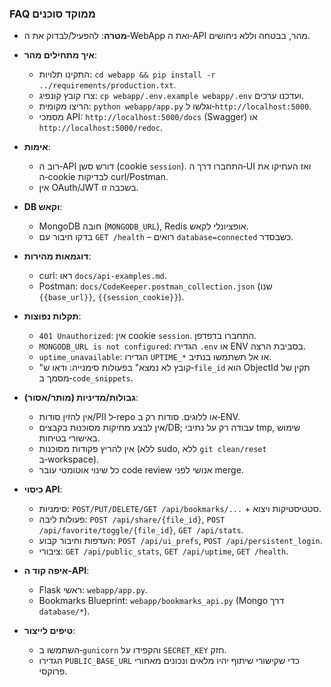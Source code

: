 ### FAQ ממוקד סוכנים

- **מטרה**: להפעיל/לבדוק את ה‑WebApp ואת ה‑API מהר, בבטחה וללא ניחושים.

- **איך מתחילים מהר**:
  - התקינו תלויות: `cd webapp && pip install -r ../requirements/production.txt`.
  - צרו קובץ קונפיג: `cp webapp/.env.example webapp/.env` ועדכנו ערכים.
  - הריצו מקומית: `python webapp/app.py` וגלשו ל‑`http://localhost:5000`.
  - מסמכי API: `http://localhost:5000/docs` (Swagger) או `http://localhost:5000/redoc`.

- **אימות**:
  - רוב ה‑API דורש סשן (cookie `session`). התחברו דרך ה‑UI ואז העתיקו את ה‑cookie לבדיקות curl/Postman.
  - אין OAuth/JWT בשכבה זו.

- **DB וקאש**:
  - MongoDB חובה (`MONGODB_URL`), Redis אופציונלי לקאש.
  - בדקו חיבור עם `GET /health` – רואים `database=connected` כשבסדר.

- **דוגמאות מהירות**:
  - curl: ראו `docs/api-examples.md`.
  - Postman: `docs/CodeKeeper.postman_collection.json` (שנו `{{base_url}}`, `{{session_cookie}}`).

- **תקלות נפוצות**:
  - `401 Unauthorized`: אין cookie `session`. התחברו בדפדפן.
  - `MONGODB_URL is not configured`: הגדירו `.env` או ENV בסביבת הרצה.
  - `uptime_unavailable`: הגדירו `UPTIME_*` או אל תשתמשו בנתיב.
  - "קובץ לא נמצא" בפעולות סימנייה: ודאו ש‑`file_id` הוא ObjectId תקין של מסמך ב‑`code_snippets`.

- **גבולות/מדיניות (מותר/אסור)**:
  - אין להזין סודות/PII ל‑repo או ללוגים. סודות רק ב‑ENV.
  - אין לבצע מחיקות מסוכנות בקבצים/DB; עבודה רק על נתיבי tmp, שימוש באישורי בטיחות.
  - אין להריץ פקודות מסוכנות (ללא sudo, ללא `git clean/reset` ב‑workspace).
  - כל שינוי אוטומטי עובר code review אנושי לפני merge.

- **כיסוי API**:
  - סימניות: `POST/PUT/DELETE/GET /api/bookmarks/...` + סטטיסטיקות ויצוא.
  - פעולות ליבה: `POST /api/share/{file_id}`, `POST /api/favorite/toggle/{file_id}`, `GET /api/stats`.
  - העדפות וחיבור קבוע: `POST /api/ui_prefs`, `POST /api/persistent_login`.
  - ציבורי: `GET /api/public_stats`, `GET /api/uptime`, `GET /health`.

- **איפה קוד ה‑API**:
  - Flask ראשי: `webapp/app.py`.
  - Bookmarks Blueprint: `webapp/bookmarks_api.py` (Mongo דרך `database/*`).

- **טיפים לייצור**:
  - השתמשו ב‑`gunicorn` והקפידו על `SECRET_KEY` חזק.
  - הגדירו `PUBLIC_BASE_URL` כדי שקישורי שיתוף יהיו מלאים ונכונים מאחורי פרוקסי.
